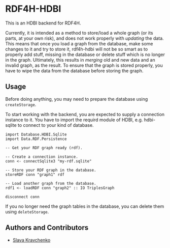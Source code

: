 # RDF4H-HDBI

This is an HDBI backend for RDF4H.

Currently, it is intended as a method to store/load a whole graph (or its parts, at your own risk),
and does not work properly with *updating* the data. This means that once you load a graph
from the database, make some changes to it and try to store it, rdf4h-hdbi will not be so smart
as to properly add stuff, missing in the database or delete stuff which is no longer in the graph.
Ultimately, this results in *merging* old and new data and an invalid graph, as the result.
To ensure that the graph is stored properly, you have to wipe the data from the database before
storing the graph.


## Usage

Before doing anything, you may need to prepare the database using `createStorage`.

To start working with the backend, you are expected to supply a connection instance to it.
You have to import the requird module of HDBI, e.g. hdbi-sqlite to connect to your kind of database.

    import Database.HDBI.Sqlite
    import Data.RDF.Persistence

    -- Get your RDF graph ready (rdf).

    -- Create a connection instance.
    conn <- connectSqlite3 "my-rdf.sqlite"

    -- Store your RDF graph in the database.
    storeRDF conn "graph1" rdf

    -- Load another graph from the database.
    rdf1 <- loadRDF conn "graph2" :: IO TriplesGraph

    disconnect conn

If you no longer need the graph tables in the database, you can delete them
using `deleteStorage`.


## Authors and Contributors

* [Slava Kravchenko](https://github.com/cordawyn)
